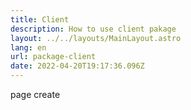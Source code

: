 ```yaml
---
title: Client
description: How to use client pakage
layout: ../../layouts/MainLayout.astro
lang: en
url: package-client
date: 2022-04-20T19:17:36.096Z
---
```


page create
